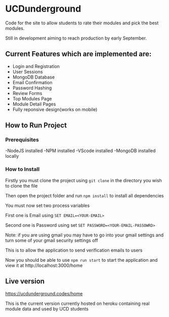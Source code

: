 # UCDunderground
Code for the site to allow students to rate their modules and pick the best modules.

Still in development aiming to reach production by early September.

## Current Features which are implemented are:

- Login and Registration
- User  Sessions
- MongoDB Database
- Email Confirmation
- Password Hashing
- Review Forms
- Top Modules Page
- Module Detail Pages
- Fully reponsive design(works on mobile)

## How to Run Project

### Prerequisites

-NodeJS installed
-NPM installed
-VScode installed
-MongoDB installed locally

### How to Install

Firstly you must clone the project using `git clone` in the directory you wish to clone the file

Then open the project folder and run `npm install` to install all dependencies

You must now set two process variables

First one is Email using `SET EMAIL=<YOUR-EMAIL>`

Second one is Password using set `SET PASSWORD=<YOUR-EMAIL-PASSOWRD>`

Note: if you are using gmail you may have to go into your gmail settings and turn some of your gmail security settings off

This is to allow the application to send verification emails to users

Now you should be able to use `npm run start` to start the application and view it at http://localhost:3000/home

## Live version

https://ucdunderground.codes/home

This is the current version currently hosted on heroku containing real module data and used by UCD students

